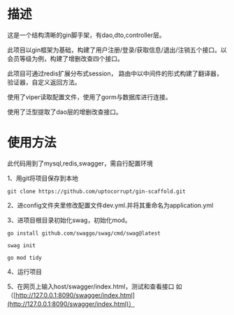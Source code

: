 # 描述
这是一个结构清晰的gin脚手架，有dao,dto,controller层。

此项目以gin框架为基础，构建了用户注册/登录/获取信息/退出/注销五个接口。以会员等级为例，构建了增删改查四个接口。

此项目可通过redis扩展分布式session， 路由中以中间件的形式构建了翻译器，验证器，自定义返回方法。

使用了viper读取配置文件，使用了gorm与数据库进行连接。

使用了泛型提取了dao层的增删改查接口。

# 使用方法
此代码用到了mysql,redis,swagger，需自行配置环境


1、用git将项目保存到本地

```
git clone https://github.com/uptocorrupt/gin-scaffold.git
```

2、进config文件夹里修改配置文件dev.yml.并将其重命名为application.yml

3、进项目根目录初始化swag，初始化mod。
```
go install github.com/swaggo/swag/cmd/swag@latest
```
```
swag init
```
```
go mod tidy
```
4、运行项目

5、在网页上输入host/swagger/index.html，测试和查看接口
如（[http://127.0.0.1:8090/swagger/index.html](http://127.0.0.1:8090/swagger/index.html)）
